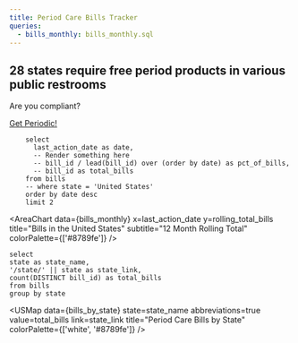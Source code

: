 ```yaml
---
title: Period Care Bills Tracker
queries:
  - bills_monthly: bills_monthly.sql
---
```


## **28 states** require free period products in various public restrooms

Are you compliant?

[Get Periodic!](https://www.getperiodic.org/periodicproducts)


```bills_most_recent
    select
      last_action_date as date,
      -- Render something here
      -- bill_id / lead(bill_id) over (order by date) as pct_of_bills,
      -- bill_id as total_bills
    from bills
    -- where state = 'United States'
    order by date desc
    limit 2
```

<!-- series=category -->
<AreaChart
  data={bills_monthly}
  x=last_action_date
  y=rolling_total_bills
  title="Bills in the United States"
  subtitle="12 Month Rolling Total"
  colorPalette={['#8789fe']}
/>


```bills_by_state
select
state as state_name,
'/state/' || state as state_link,
count(DISTINCT bill_id) as total_bills
from bills
group by state
```

<USMap
  data={bills_by_state}
  state=state_name
  abbreviations=true
  value=total_bills
  link=state_link
  title="Period Care Bills by State"
  colorPalette={['white', '#8789fe']}
/>

<LastRefreshed prefix="Data last updated"/>